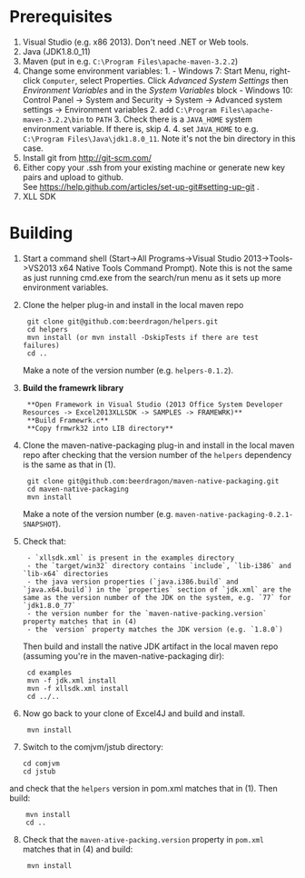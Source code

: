 Prerequisites
=============

1. Visual Studio (e.g. x86 2013).  Don't need .NET or Web tools.
2. Java (JDK1.8.0_11)
3. Maven (put in e.g. `C:\Program Files\apache-maven-3.2.2`)
4. Change some environment variables:
    1. 
        - Windows 7: Start Menu, right-click `Computer`, select Properties.
           Click *Advanced System Settings* then *Environment Variables* and in the *System Variables* block
        - Windows 10: Control Panel -> System and Security -> System -> Advanced system settings -> Environment variables
    2. add `C:\Program Files\apache-maven-3.2.2\bin` to `PATH`
    3. Check there is a `JAVA_HOME` system environment variable.  If there is, skip 4.
    4. set `JAVA_HOME` to e.g. `C:\Program Files\Java\jdk1.8.0_11`.  Note it's not the bin directory in this case.
5. Install git from http://git-scm.com/
6. Either copy your .ssh from your existing machine or generate new key pairs and upload to github.  
   See https://help.github.com/articles/set-up-git#setting-up-git .
7. XLL SDK

Building
========
1. Start a command shell (Start->All Programs->Visual Studio 2013->Tools->VS2013 x64 Native Tools Command Prompt).
   Note this is not the same as just running cmd.exe from the search/run menu as it sets up more environment variables.
2. Clone the helper plug-in and install in the local maven repo

        git clone git@github.com:beerdragon/helpers.git
        cd helpers
        mvn install (or mvn install -DskipTests if there are test failures)
        cd ..
        
    
    Make a note of the version number (e.g. `helpers-0.1.2`).
3. **Build the framewrk library**

        **Open Framework in Visual Studio (2013 Office System Developer Resources -> Excel2013XLLSDK -> SAMPLES -> FRAMEWRK)**
        **Build Framewrk.c**
        **Copy frmwrk32 into LIB directory**

4. Clone the maven-native-packaging plug-in and install in the local maven repo after checking that the version number of the `helpers` dependency is the same as that in (1).

        git clone git@github.com:beerdragon/maven-native-packaging.git
        cd maven-native-packaging
        mvn install
            
   Make a note of the version number (e.g. `maven-native-packaging-0.2.1-SNAPSHOT`).
5. Check that:

        - `xllsdk.xml` is present in the examples directory
        - the `target/win32` directory contains `include`, `lib-i386` and `lib-x64` directories
        - the java version properties (`java.i386.build` and `java.x64.build`) in the `properties` section of `jdk.xml` are the same as the version number of the JDK on the system, e.g. `77` for `jdk1.8.0_77`
        - the version number for the `maven-native-packing.version` property matches that in (4)
        - the `version` property matches the JDK version (e.g. `1.8.0`) 
        
    Then build and install the native JDK artifact in the local maven repo (assuming you're in the maven-native-packaging dir):

        cd examples
        mvn -f jdk.xml install
        mvn -f xllsdk.xml install
        cd ../..
6. Now go back to your clone of Excel4J and build and install. 
        
        mvn install 
7.  Switch to the comjvm/jstub directory:
        
        cd comjvm
        cd jstub
   and check that the `helpers` version in pom.xml matches that in (1). Then build:

        mvn install
        cd ..
8. Check that the `maven-ative-packing.version` property in `pom.xml` matches that in (4) and build:

        mvn install
        

  
